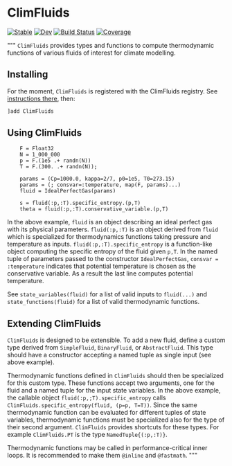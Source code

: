 # ClimFluids

[![Stable](https://img.shields.io/badge/docs-stable-blue.svg)](https://ClimFlows.github.io/ClimFluids.jl/stable/)
[![Dev](https://img.shields.io/badge/docs-dev-blue.svg)](https://ClimFlows.github.io/ClimFluids.jl/dev/)
[![Build Status](https://github.com/ClimFlows/ClimFluids.jl/actions/workflows/CI.yml/badge.svg?branch=main)](https://github.com/ClimFlows/ClimFluids.jl/actions/workflows/CI.yml?query=branch%3Amain)
[![Coverage](https://codecov.io/gh/ClimFlows/ClimFluids.jl/branch/main/graph/badge.svg)](https://codecov.io/gh/ClimFlows/ClimFluids.jl)

"""
`ClimFluids` provides types and functions to compute
thermodynamic functions of various fluids of interest for climate modelling.

## Installing
For the moment, `ClimFluids` is registered with the ClimFluids registry. See [instructions there](https://github.com/ClimFlows/JuliaRegistry), then:
```julia
]add ClimFluids
```

## Using ClimFluids
```
    F = Float32
    N = 1_000_000
    p = F.(1e5 .+ randn(N))
    T = F.(300. .+ randn(N));

    params = (Cp=1000.0, kappa=2/7, p0=1e5, T0=273.15)
    params = (; consvar=:temperature, map(F, params)...)
    fluid = IdealPerfectGas(params)

    s = fluid(:p,:T).specific_entropy.(p,T)
    theta = fluid(:p,:T).conservative_variable.(p,T)
```
In the above example, `fluid` is an object describing an ideal
perfect gas with its physical parameters.
`fluid(:p,:T)` is an object derived from `fluid` which is specialized
for thermodynamics functions taking pressure and temperature as inputs.
`fluid(:p,:T).specific_entropy` is a function-like object computing
the specific entropy of the fluid given `p,T`.
In the named tuple of parameters passed to the constructor `IdealPerfectGas`,
`consvar = :temperature` indicates that potential temperature is chosen as the conservative variable.
As a result the last line computes potential temperature.

See `state_variables(fluid)` for a list of valid inputs to `fluid(...)`
and `state_functions(fluid)` for a list of valid thermodynamic functions.

## Extending ClimFluids
`ClimFluids` is designed to be extensible. To add a new fluid,
define a custom type derived from `SimpleFluid`, `BinaryFluid`, or `AbstractFluid`.
This type should have a constructor accepting a named tuple as single input (see above example).

Thermodynamic functions defined in `ClimFluids` should then be specialized for
this custom type. These functions accept two arguments, one for the fluid and a named
tuple for the input state variables. In the above example, the callable object `fluid(:p,;T).specific_entropy`
calls `ClimFluids.specific_entropy(fluid, (p=p, T=T))`.
Since the same thermodynamic function can be evaluated for different tuples of state
variables, thermodynamic functions must be specialized also for the type of their second argument.
`ClimFluids` provides shortcuts for these types. For example
    `ClimFluids.PT` is the type `NamedTuple{(:p,:T)}`.

Thermodynamic functions may be called in performance-critical inner loops.
It is recommended to make them `@inline` and `@fastmath`.
"""
